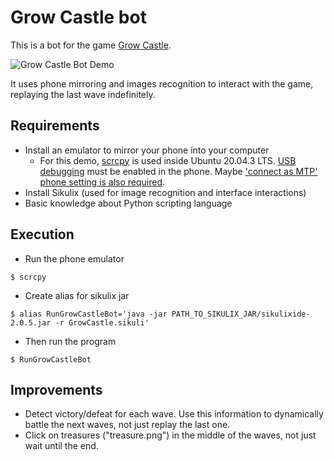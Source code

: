 # Grow Castle bot
This is a bot for the game [Grow Castle](https://play.google.com/store/apps/details?id=com.raongames.growcastle&hl=en&gl=US).

![Grow Castle Bot Demo](./GrowCastleBotDemo.gif)

It uses phone mirroring and images recognition to interact with the game, replaying the last wave indefinitely.


## Requirements
- Install an emulator to mirror your phone into your computer
    - For this demo, [scrcpy](https://github.com/Genymobile/scrcpy) is used inside Ubuntu 20.04.3 LTS.
    [USB debugging](https://www.youtube.com/watch?v=Ucs34BkfPB0&t=25s) must be enabled in the phone. Maybe ['connect as MTP' phone setting is also required](https://stackoverflow.com/questions/28704636/insufficient-permissions-for-device-in-android-studio-workspace-running-in-opens).
- Install Sikulix (used for image recognition and interface interactions)
- Basic knowledge about Python scripting language


## Execution
- Run the phone emulator
```console
$ scrcpy
```

- Create alias for sikulix jar
```console
$ alias RunGrowCastleBot='java -jar PATH_TO_SIKULIX_JAR/sikulixide-2.0.5.jar -r GrowCastle.sikuli'
```

- Then run the program
```console
$ RunGrowCastleBot
```


## Improvements
- Detect victory/defeat for each wave. Use this information to dynamically battle the next waves, not just replay the last one.
- Click on treasures ("treasure.png") in the middle of the waves, not just wait until the end.
